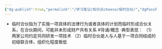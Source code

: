 ```yaml
---
{"dg-publish":true,"permalink":"/学习笔记/知识点cheese/临时合伙/","dgPassFrontmatter":true}
---
```


- 临时合伙指为了实施⼀项具体的法律行为或者具体的计划而临时形成合伙关系，在合伙期间，可能并未形成财产共有关系 #背诵/概念 
·典型表现：
（1）两家公司约定共同研发⼀项技术
（2）临时合伙是人与人基于⼀项合同结成的初级联合体，组织化程度极低